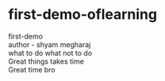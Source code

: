 # first-demo-oflearning
first-demo
<br>
author - shyam megharaj
<br>
what to do what not to do
<br>
Great things takes time
<br>
Great time bro
